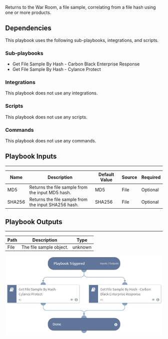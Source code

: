 Returns to the War Room, a file sample, correlating from a file hash using one or more products.

## Dependencies
This playbook uses the following sub-playbooks, integrations, and scripts.

### Sub-playbooks
* Get File Sample By Hash - Carbon Black Enterprise Response
* Get File Sample By Hash - Cylance Protect

### Integrations
This playbook does not use any integrations.

### Scripts
This playbook does not use any scripts.

### Commands
This playbook does not use any commands.

## Playbook Inputs
---

| **Name** | **Description** | **Default Value** | **Source** | **Required** |
| --- | --- | --- | --- | --- |
| MD5 | Returns the file sample from the input MD5 hash. | MD5 | File | Optional |
| SHA256 | Returns the file sample from the input SHA256 hash. | SHA256 | File | Optional |

## Playbook Outputs
---

| **Path** | **Description** | **Type** |
| --- | --- | --- |
| File | The file sample object. | unknown |

![Get_File_Sample_By_Hash_Generic](https://github.com/ElazarK/content-docs/blob/master/images/playbooks/Get_File_Sample_By_Hash_Generic.png) 
